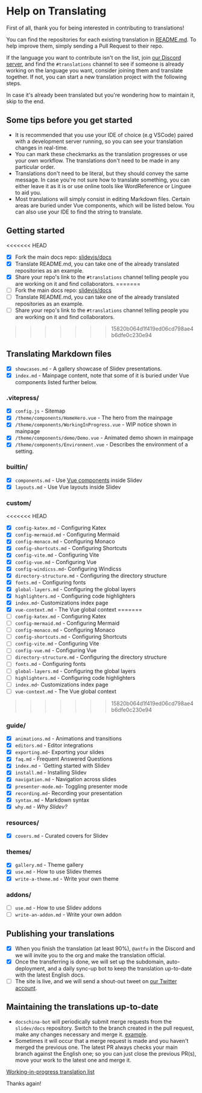 # Help on Translating

<!-- For translations maintainers: You don't need to translate this port -->

First of all, thank you for being interested in contributing to translations!

You can find the repositories for each existing translation in [README.md](./README.md). To help improve them, simply sending a Pull Request to their repo.

If the language you want to contribute isn't on the list, join [our Discord server](https://chat.sli.dev), and find the `#translations` channel to see if someone is already working on the language you want, consider joining them and translate together. If not, you can start a new translation project with the following steps.

In case it's already been translated but you're wondering how to maintain it, skip to the end.
## Some tips before you get started
- It is recommended that you use your IDE of choice (e.g VSCode) paired with a development server running, so you can see your translation changes in real-time.
- You can mark these checkmarks as the translation progresses or use your own workflow. The translations don't need to be made in any particular order.
- Translations don't need to be literal, but they should convey the same message. In case you're not sure how to translate something, you can either leave it as it is or use online tools like WordReference or Linguee to aid you.
- Most translations will simply consist in editing Markdown files. Certain areas are buried under Vue components, which will be listed below. You can also use your IDE to find the string to translate.

## Getting started

<<<<<<< HEAD
- [x] Fork the main docs repo: [slidevjs/docs](https://github.com/slidevjs/docs)
- [x] Translate README.md, you can take one of the already translated repositories as an example.
- [x] Share your repo's link to the `#translations` channel telling people you are working on it and find collaborators. 
=======
- [ ] Fork the main docs repo: [slidevjs/docs](https://github.com/slidevjs/docs)
- [ ] Translate README.md, you can take one of the already translated repositories as an example.
- [ ] Share your repo's link to the `#translations` channel telling people you are working on it and find collaborators.
>>>>>>> 15820b064d1f419ed06cd798ae4b6dfe0c230e94

## Translating Markdown files

- [x] `showcases.md` - A gallery showcase of Slidev presentations.
- [x] `index.md` - Mainpage content, note that some of it is buried under Vue components listed further below.

### .vitepress/

- [x] `config.js` - Sitemap
- [x] `/theme/components/HomeHero.vue` - The hero from the mainpage
- [x] `/theme/components/WorkingInProgress.vue` - WIP notice shown in mainpage
- [x] `/theme/components/demo/Demo.vue` - Animated demo shown in mainpage
- [x] `/theme/components/Environment.vue` - Describes the environment of a setting.

### builtin/

- [x] `components.md` - Use [Vue components](https://v3.vuejs.org/guide/component-basics.html) inside Slidev
- [x] `layouts.md` - Use Vue layouts inside Slidev

### custom/

<<<<<<< HEAD
- [x] `config-katex.md` - Configuring Katex
- [x] `config-mermaid.md` - Configuring Mermaid
- [x] `config-monaco.md` - Configuring Monaco
- [x] `config-shortcuts.md` - Configuring Shortcuts
- [x] `config-vite.md` - Configuring Vite
- [x] `config-vue.md` - Configuring Vue
- [x] `config-windicss.md`- Configuring Windicss
- [x] `directory-structure.md` - Configuring the directory structure
- [x] `fonts.md` - Configuring fonts
- [x] `global-layers.md` - Configuring the global layers
- [x] `highlighters.md` - Configuring code highlighters
- [x] `index.md`- Customizations index page
- [x] `vue-context.md` - The Vue global context
=======
- [ ] `config-katex.md` - Configuring Katex
- [ ] `config-mermaid.md` - Configuring Mermaid
- [ ] `config-monaco.md` - Configuring Monaco
- [ ] `config-shortcuts.md` - Configuring Shortcuts
- [ ] `config-vite.md` - Configuring Vite
- [ ] `config-vue.md` - Configuring Vue
- [ ] `directory-structure.md` - Configuring the directory structure
- [ ] `fonts.md` - Configuring fonts
- [ ] `global-layers.md` - Configuring the global layers
- [ ] `highlighters.md` - Configuring code highlighters
- [ ] `index.md`- Customizations index page
- [ ] `vue-context.md` - The Vue global context
>>>>>>> 15820b064d1f419ed06cd798ae4b6dfe0c230e94

### guide/

- [x] `animations.md` - Animations and transitions
- [x] `editors.md` - Editor integrations
- [x] `exporting.md`- Exporting your slides
- [x] `faq.md` - Frequent Answered Questions
- [x] `index.md` - `Getting started with Slidev
- [x] `install.md` - Installing Slidev
- [x] `navigation.md` - Navigation across slides
- [x] `presenter-mode.md`- Toggling presenter mode
- [x] `recording.md`- Recording your presentation
- [x] `syntax.md` - Markdown syntax
- [x] `why.md` - _Why Slidev?_

### resources/

- [x] `covers.md` - Curated covers for Slidev

### themes/

- [x] `gallery.md` - Theme gallery
- [x] `use.md` - How to use Slidev themes
- [x] `write-a-theme.md` - Write your own theme

### addons/

- [ ] `use.md` - How to use Slidev addons
- [ ] `write-an-addon.md` - Write your own addon

## Publishing your translations

- [x] When you finish the translation (at least 90%), `@antfu` in the Discord and we will invite you to the org and make the translation official.
- [x] Once the transferring is done, we will set up the subdomain, auto-deployment, and a daily sync-up bot to keep the translation up-to-date with the latest English docs.
- [ ] The site is live, and we will send a shout-out tweet on [our Twitter account](https://twitter.com/Slidevjs).

## Maintaining the translations up-to-date

- `docschina-bot` will periodically submit merge requests from the `slidev/docs` repository. Switch to the branch created in the pull request, make any changes necessary and merge it. [example](https://github.com/slidevjs/docs-fr/pull/13).
- Sometimes it will occur that a merge request is made and you haven't merged the previous one. The latest PR always checks your main branch against the English one; so you can just close the previous PR(s), move your work to the latest one and merge it.

[Working-in-progress translation list](https://discord.com/channels/851817370623410197/851822360955977760/852614294017146900)

Thanks again!
